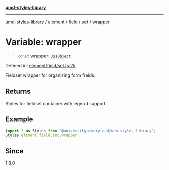 [**umd-styles-library**](../../../../../../README.md)

***

[umd-styles-library](../../../../../../modules.md) / [element](../../../../../README.md) / [field](../../../README.md) / [set](../README.md) / wrapper

# Variable: wrapper

> `const` **wrapper**: [`JssObject`](../../../../../../utilities/namespaces/transform/type-aliases/JssObject.md)

Defined in: [element/field/set.ts:25](https://github.com/UMD-Digital/design-system/blob/8021d9898368f604bce452fe4dde6fae3a0578fd/packages/styles/source/element/field/set.ts#L25)

Fieldset wrapper for organizing form fields.

## Returns

Styles for fieldset container with legend support.

## Example

```typescript
import * as Styles from '@universityofmaryland/web-styles-library';
Styles.element.field.set.wrapper
```

## Since

1.8.0
